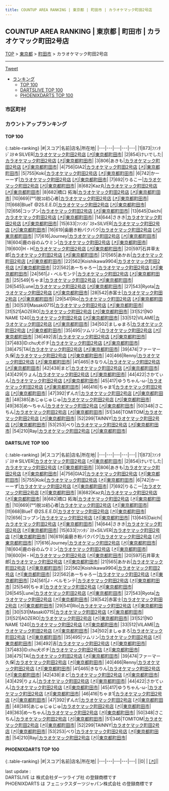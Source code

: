 ```yaml
---
title: COUNTUP AREA RANKING | 東京都 | 町田市 | カラオケマック町田2号店
---
```

## COUNTUP AREA RANKING | 東京都 | 町田市 | カラオケマック町田2号店

[TOP](/darts/rank/) > [東京都](/darts/rank/東京都/) > [町田市](/darts/rank/東京都/町田市/) > カラオケマック町田2号店

___

<a href="https://twitter.com/share?ref_src=twsrc%5Etfw" data-text="COUNTUP AREA RANKING | 東京都町田市カラオケマック町田2号店" class="twitter-share-button" data-hashtags="DARTSLIVE,PHOENIXDARTS,darts,ダーツ" data-show-count="false">Tweet</a>

* [ランキング](#カウントアップランキング)
    * [TOP 100](#top-100)
    * [DARTSLIVE TOP 100](#dartslive-top-100)
    * [PHOENIXDARTS TOP 100](#phoenixdarts-top-100)

### 市区町村

<ul>

</ul>

### カウントアップランキング

#### TOP 100



{:.table-ranking}
|#|スコア|名前|店名|所在地|
|---|---|---|---|---|
|1|873|<span class="rank-name-dl">ﾌｧﾝﾀｼﾞｽﾀ☆SILVER</span>|<a href="/darts/rank/shops/df2ae448c9812f00a3f63593b5358cc4.html">カラオケマック町田2号店</a> <a href="https://search.dartslive.com/jp/shop/df2ae448c9812f00a3f63593b5358cc4">[↗]</a>|<a href="/darts/rank/東京都/町田市">東京都町田市</a>|
|2|854|<span class="rank-name-dl">けいでした</span>|<a href="/darts/rank/shops/df2ae448c9812f00a3f63593b5358cc4.html">カラオケマック町田2号店</a> <a href="https://search.dartslive.com/jp/shop/df2ae448c9812f00a3f63593b5358cc4">[↗]</a>|<a href="/darts/rank/東京都/町田市">東京都町田市</a>|
|3|806|<span class="rank-name-dl">あきも</span>|<a href="/darts/rank/shops/df2ae448c9812f00a3f63593b5358cc4.html">カラオケマック町田2号店</a> <a href="https://search.dartslive.com/jp/shop/df2ae448c9812f00a3f63593b5358cc4">[↗]</a>|<a href="/darts/rank/東京都/町田市">東京都町田市</a>|
|4|756|<span class="rank-name-dl">GIA2</span>|<a href="/darts/rank/shops/df2ae448c9812f00a3f63593b5358cc4.html">カラオケマック町田2号店</a> <a href="https://search.dartslive.com/jp/shop/df2ae448c9812f00a3f63593b5358cc4">[↗]</a>|<a href="/darts/rank/東京都/町田市">東京都町田市</a>|
|5|755|<span class="rank-name-dl">Koki</span>|<a href="/darts/rank/shops/df2ae448c9812f00a3f63593b5358cc4.html">カラオケマック町田2号店</a> <a href="https://search.dartslive.com/jp/shop/df2ae448c9812f00a3f63593b5358cc4">[↗]</a>|<a href="/darts/rank/東京都/町田市">東京都町田市</a>|
|6|742|<span class="rank-name-dl">かーーーず</span>|<a href="/darts/rank/shops/df2ae448c9812f00a3f63593b5358cc4.html">カラオケマック町田2号店</a> <a href="https://search.dartslive.com/jp/shop/df2ae448c9812f00a3f63593b5358cc4">[↗]</a>|<a href="/darts/rank/東京都/町田市">東京都町田市</a>|
|7|692|<span class="rank-name-dl">りるこー</span>|<a href="/darts/rank/shops/df2ae448c9812f00a3f63593b5358cc4.html">カラオケマック町田2号店</a> <a href="https://search.dartslive.com/jp/shop/df2ae448c9812f00a3f63593b5358cc4">[↗]</a>|<a href="/darts/rank/東京都/町田市">東京都町田市</a>|
|8|682|<span class="rank-name-dl">Kaz丸</span>|<a href="/darts/rank/shops/df2ae448c9812f00a3f63593b5358cc4.html">カラオケマック町田2号店</a> <a href="https://search.dartslive.com/jp/shop/df2ae448c9812f00a3f63593b5358cc4">[↗]</a>|<a href="/darts/rank/東京都/町田市">東京都町田市</a>|
|8|682|<span class="rank-name-dl">橋口 拓海</span>|<a href="/darts/rank/shops/df2ae448c9812f00a3f63593b5358cc4.html">カラオケマック町田2号店</a> <a href="https://search.dartslive.com/jp/shop/df2ae448c9812f00a3f63593b5358cc4">[↗]</a>|<a href="/darts/rank/東京都/町田市">東京都町田市</a>|
|10|669|<span class="rank-name-dl">(°°)脱ｺﾛ初心者</span>|<a href="/darts/rank/shops/df2ae448c9812f00a3f63593b5358cc4.html">カラオケマック町田2号店</a> <a href="https://search.dartslive.com/jp/shop/df2ae448c9812f00a3f63593b5358cc4">[↗]</a>|<a href="/darts/rank/東京都/町田市">東京都町田市</a>|
|11|668|<span class="rank-name-dl">BlueT @2S.E.E.D</span>|<a href="/darts/rank/shops/df2ae448c9812f00a3f63593b5358cc4.html">カラオケマック町田2号店</a> <a href="https://search.dartslive.com/jp/shop/df2ae448c9812f00a3f63593b5358cc4">[↗]</a>|<a href="/darts/rank/東京都/町田市">東京都町田市</a>|
|12|656|<span class="rank-name-dl">コップン</span>|<a href="/darts/rank/shops/df2ae448c9812f00a3f63593b5358cc4.html">カラオケマック町田2号店</a> <a href="https://search.dartslive.com/jp/shop/df2ae448c9812f00a3f63593b5358cc4">[↗]</a>|<a href="/darts/rank/東京都/町田市">東京都町田市</a>|
|13|645|<span class="rank-name-dl">Daichi</span>|<a href="/darts/rank/shops/df2ae448c9812f00a3f63593b5358cc4.html">カラオケマック町田2号店</a> <a href="https://search.dartslive.com/jp/shop/df2ae448c9812f00a3f63593b5358cc4">[↗]</a>|<a href="/darts/rank/東京都/町田市">東京都町田市</a>|
|14|644|<span class="rank-name-dl">さきき</span>|<a href="/darts/rank/shops/df2ae448c9812f00a3f63593b5358cc4.html">カラオケマック町田2号店</a> <a href="https://search.dartslive.com/jp/shop/df2ae448c9812f00a3f63593b5358cc4">[↗]</a>|<a href="/darts/rank/東京都/町田市">東京都町田市</a>|
|15|633|<span class="rank-name-dl">ﾌｧﾝﾀｼﾞｽﾀ×SILVER</span>|<a href="/darts/rank/shops/df2ae448c9812f00a3f63593b5358cc4.html">カラオケマック町田2号店</a> <a href="https://search.dartslive.com/jp/shop/df2ae448c9812f00a3f63593b5358cc4">[↗]</a>|<a href="/darts/rank/東京都/町田市">東京都町田市</a>|
|16|619|<span class="rank-name-dl">歯磨き粉パクパク</span>|<a href="/darts/rank/shops/df2ae448c9812f00a3f63593b5358cc4.html">カラオケマック町田2号店</a> <a href="https://search.dartslive.com/jp/shop/df2ae448c9812f00a3f63593b5358cc4">[↗]</a>|<a href="/darts/rank/東京都/町田市">東京都町田市</a>|
|17|616|<span class="rank-name-dl">Journey</span>|<a href="/darts/rank/shops/df2ae448c9812f00a3f63593b5358cc4.html">カラオケマック町田2号店</a> <a href="https://search.dartslive.com/jp/shop/df2ae448c9812f00a3f63593b5358cc4">[↗]</a>|<a href="/darts/rank/東京都/町田市">東京都町田市</a>|
|18|604|<span class="rank-name-dl">鹿の谷のムウミン</span>|<a href="/darts/rank/shops/df2ae448c9812f00a3f63593b5358cc4.html">カラオケマック町田2号店</a> <a href="https://search.dartslive.com/jp/shop/df2ae448c9812f00a3f63593b5358cc4">[↗]</a>|<a href="/darts/rank/東京都/町田市">東京都町田市</a>|
|19|600|<span class="rank-name-dl">H・H</span>|<a href="/darts/rank/shops/df2ae448c9812f00a3f63593b5358cc4.html">カラオケマック町田2号店</a> <a href="https://search.dartslive.com/jp/shop/df2ae448c9812f00a3f63593b5358cc4">[↗]</a>|<a href="/darts/rank/東京都/町田市">東京都町田市</a>|
|20|597|<span class="rank-name-dl">石井草太郎</span>|<a href="/darts/rank/shops/df2ae448c9812f00a3f63593b5358cc4.html">カラオケマック町田2号店</a> <a href="https://search.dartslive.com/jp/shop/df2ae448c9812f00a3f63593b5358cc4">[↗]</a>|<a href="/darts/rank/東京都/町田市">東京都町田市</a>|
|21|565|<span class="rank-name-dl">あかお</span>|<a href="/darts/rank/shops/df2ae448c9812f00a3f63593b5358cc4.html">カラオケマック町田2号店</a> <a href="https://search.dartslive.com/jp/shop/df2ae448c9812f00a3f63593b5358cc4">[↗]</a>|<a href="/darts/rank/東京都/町田市">東京都町田市</a>|
|22|562|<span class="rank-name-dl">Koishikawa9904</span>|<a href="/darts/rank/shops/df2ae448c9812f00a3f63593b5358cc4.html">カラオケマック町田2号店</a> <a href="https://search.dartslive.com/jp/shop/df2ae448c9812f00a3f63593b5358cc4">[↗]</a>|<a href="/darts/rank/東京都/町田市">東京都町田市</a>|
|22|562|<span class="rank-name-dl">あーちゃろー</span>|<a href="/darts/rank/shops/df2ae448c9812f00a3f63593b5358cc4.html">カラオケマック町田2号店</a> <a href="https://search.dartslive.com/jp/shop/df2ae448c9812f00a3f63593b5358cc4">[↗]</a>|<a href="/darts/rank/東京都/町田市">東京都町田市</a>|
|24|561|<span class="rank-name-dl">J・ベルモンテ</span>|<a href="/darts/rank/shops/df2ae448c9812f00a3f63593b5358cc4.html">カラオケマック町田2号店</a> <a href="https://search.dartslive.com/jp/shop/df2ae448c9812f00a3f63593b5358cc4">[↗]</a>|<a href="/darts/rank/東京都/町田市">東京都町田市</a>|
|25|549|<span class="rank-name-dl">ちゃま</span>|<a href="/darts/rank/shops/df2ae448c9812f00a3f63593b5358cc4.html">カラオケマック町田2号店</a> <a href="https://search.dartslive.com/jp/shop/df2ae448c9812f00a3f63593b5358cc4">[↗]</a>|<a href="/darts/rank/東京都/町田市">東京都町田市</a>|
|26|545|<span class="rank-name-dl">Lune</span>|<a href="/darts/rank/shops/df2ae448c9812f00a3f63593b5358cc4.html">カラオケマック町田2号店</a> <a href="https://search.dartslive.com/jp/shop/df2ae448c9812f00a3f63593b5358cc4">[↗]</a>|<a href="/darts/rank/東京都/町田市">東京都町田市</a>|
|27|543|<span class="rank-name-dl">Ryota</span>|<a href="/darts/rank/shops/df2ae448c9812f00a3f63593b5358cc4.html">カラオケマック町田2号店</a> <a href="https://search.dartslive.com/jp/shop/df2ae448c9812f00a3f63593b5358cc4">[↗]</a>|<a href="/darts/rank/東京都/町田市">東京都町田市</a>|
|28|542|<span class="rank-name-dl">赤富士</span>|<a href="/darts/rank/shops/df2ae448c9812f00a3f63593b5358cc4.html">カラオケマック町田2号店</a> <a href="https://search.dartslive.com/jp/shop/df2ae448c9812f00a3f63593b5358cc4">[↗]</a>|<a href="/darts/rank/東京都/町田市">東京都町田市</a>|
|29|541|<span class="rank-name-dl">Rio</span>|<a href="/darts/rank/shops/df2ae448c9812f00a3f63593b5358cc4.html">カラオケマック町田2号店</a> <a href="https://search.dartslive.com/jp/shop/df2ae448c9812f00a3f63593b5358cc4">[↗]</a>|<a href="/darts/rank/東京都/町田市">東京都町田市</a>|
|30|531|<span class="rank-name-dl">Masaki0715</span>|<a href="/darts/rank/shops/df2ae448c9812f00a3f63593b5358cc4.html">カラオケマック町田2号店</a> <a href="https://search.dartslive.com/jp/shop/df2ae448c9812f00a3f63593b5358cc4">[↗]</a>|<a href="/darts/rank/東京都/町田市">東京都町田市</a>|
|31|521|<span class="rank-name-dl">AOZERO</span>|<a href="/darts/rank/shops/df2ae448c9812f00a3f63593b5358cc4.html">カラオケマック町田2号店</a> <a href="https://search.dartslive.com/jp/shop/df2ae448c9812f00a3f63593b5358cc4">[↗]</a>|<a href="/darts/rank/東京都/町田市">東京都町田市</a>|
|31|521|<span class="rank-name-dl">NO NAME 1240</span>|<a href="/darts/rank/shops/df2ae448c9812f00a3f63593b5358cc4.html">カラオケマック町田2号店</a> <a href="https://search.dartslive.com/jp/shop/df2ae448c9812f00a3f63593b5358cc4">[↗]</a>|<a href="/darts/rank/東京都/町田市">東京都町田市</a>|
|33|512|<span class="rank-name-dl">VILAME</span>|<a href="/darts/rank/shops/df2ae448c9812f00a3f63593b5358cc4.html">カラオケマック町田2号店</a> <a href="https://search.dartslive.com/jp/shop/df2ae448c9812f00a3f63593b5358cc4">[↗]</a>|<a href="/darts/rank/東京都/町田市">東京都町田市</a>|
|34|502|<span class="rank-name-dl">ましゅまろ</span>|<a href="/darts/rank/shops/df2ae448c9812f00a3f63593b5358cc4.html">カラオケマック町田2号店</a> <a href="https://search.dartslive.com/jp/shop/df2ae448c9812f00a3f63593b5358cc4">[↗]</a>|<a href="/darts/rank/東京都/町田市">東京都町田市</a>|
|35|495|<span class="rank-name-dl">ツムリン</span>|<a href="/darts/rank/shops/df2ae448c9812f00a3f63593b5358cc4.html">カラオケマック町田2号店</a> <a href="https://search.dartslive.com/jp/shop/df2ae448c9812f00a3f63593b5358cc4">[↗]</a>|<a href="/darts/rank/東京都/町田市">東京都町田市</a>|
|36|492|<span class="rank-name-dl">吉</span>|<a href="/darts/rank/shops/df2ae448c9812f00a3f63593b5358cc4.html">カラオケマック町田2号店</a> <a href="https://search.dartslive.com/jp/shop/df2ae448c9812f00a3f63593b5358cc4">[↗]</a>|<a href="/darts/rank/東京都/町田市">東京都町田市</a>|
|37|483|<span class="rank-name-dl">ID:chu犬ポチ</span>|<a href="/darts/rank/shops/df2ae448c9812f00a3f63593b5358cc4.html">カラオケマック町田2号店</a> <a href="https://search.dartslive.com/jp/shop/df2ae448c9812f00a3f63593b5358cc4">[↗]</a>|<a href="/darts/rank/東京都/町田市">東京都町田市</a>|
|38|475|<span class="rank-name-dl">TAI</span>|<a href="/darts/rank/shops/df2ae448c9812f00a3f63593b5358cc4.html">カラオケマック町田2号店</a> <a href="https://search.dartslive.com/jp/shop/df2ae448c9812f00a3f63593b5358cc4">[↗]</a>|<a href="/darts/rank/東京都/町田市">東京都町田市</a>|
|39|474|<span class="rank-name-dl">ファーマー久保</span>|<a href="/darts/rank/shops/df2ae448c9812f00a3f63593b5358cc4.html">カラオケマック町田2号店</a> <a href="https://search.dartslive.com/jp/shop/df2ae448c9812f00a3f63593b5358cc4">[↗]</a>|<a href="/darts/rank/東京都/町田市">東京都町田市</a>|
|40|466|<span class="rank-name-dl">Renny</span>|<a href="/darts/rank/shops/df2ae448c9812f00a3f63593b5358cc4.html">カラオケマック町田2号店</a> <a href="https://search.dartslive.com/jp/shop/df2ae448c9812f00a3f63593b5358cc4">[↗]</a>|<a href="/darts/rank/東京都/町田市">東京都町田市</a>|
|41|465|<span class="rank-name-dl">きなりん</span>|<a href="/darts/rank/shops/df2ae448c9812f00a3f63593b5358cc4.html">カラオケマック町田2号店</a> <a href="https://search.dartslive.com/jp/shop/df2ae448c9812f00a3f63593b5358cc4">[↗]</a>|<a href="/darts/rank/東京都/町田市">東京都町田市</a>|
|42|438|<span class="rank-name-dl">まど</span>|<a href="/darts/rank/shops/df2ae448c9812f00a3f63593b5358cc4.html">カラオケマック町田2号店</a> <a href="https://search.dartslive.com/jp/shop/df2ae448c9812f00a3f63593b5358cc4">[↗]</a>|<a href="/darts/rank/東京都/町田市">東京都町田市</a>|
|43|429|<span class="rank-name-dl">りょん</span>|<a href="/darts/rank/shops/df2ae448c9812f00a3f63593b5358cc4.html">カラオケマック町田2号店</a> <a href="https://search.dartslive.com/jp/shop/df2ae448c9812f00a3f63593b5358cc4">[↗]</a>|<a href="/darts/rank/東京都/町田市">東京都町田市</a>|
|44|422|<span class="rank-name-dl">さかてぃん</span>|<a href="/darts/rank/shops/df2ae448c9812f00a3f63593b5358cc4.html">カラオケマック町田2号店</a> <a href="https://search.dartslive.com/jp/shop/df2ae448c9812f00a3f63593b5358cc4">[↗]</a>|<a href="/darts/rank/東京都/町田市">東京都町田市</a>|
|45|417|<span class="rank-name-dl">ゆうちゃん･ω･</span>|<a href="/darts/rank/shops/df2ae448c9812f00a3f63593b5358cc4.html">カラオケマック町田2号店</a> <a href="https://search.dartslive.com/jp/shop/df2ae448c9812f00a3f63593b5358cc4">[↗]</a>|<a href="/darts/rank/東京都/町田市">東京都町田市</a>|
|46|416|<span class="rank-name-dl">ちゃま1</span>|<a href="/darts/rank/shops/df2ae448c9812f00a3f63593b5358cc4.html">カラオケマック町田2号店</a> <a href="https://search.dartslive.com/jp/shop/df2ae448c9812f00a3f63593b5358cc4">[↗]</a>|<a href="/darts/rank/東京都/町田市">東京都町田市</a>|
|47|392|<span class="rank-name-dl">ずんだ</span>|<a href="/darts/rank/shops/df2ae448c9812f00a3f63593b5358cc4.html">カラオケマック町田2号店</a> <a href="https://search.dartslive.com/jp/shop/df2ae448c9812f00a3f63593b5358cc4">[↗]</a>|<a href="/darts/rank/東京都/町田市">東京都町田市</a>|
|48|385|<span class="rank-name-dl">あじゅじゅじゅ</span>|<a href="/darts/rank/shops/df2ae448c9812f00a3f63593b5358cc4.html">カラオケマック町田2号店</a> <a href="https://search.dartslive.com/jp/shop/df2ae448c9812f00a3f63593b5358cc4">[↗]</a>|<a href="/darts/rank/東京都/町田市">東京都町田市</a>|
|49|363|<span class="rank-name-dl">め〜ちゃん</span>|<a href="/darts/rank/shops/df2ae448c9812f00a3f63593b5358cc4.html">カラオケマック町田2号店</a> <a href="https://search.dartslive.com/jp/shop/df2ae448c9812f00a3f63593b5358cc4">[↗]</a>|<a href="/darts/rank/東京都/町田市">東京都町田市</a>|
|50|348|<span class="rank-name-dl">さこちん</span>|<a href="/darts/rank/shops/df2ae448c9812f00a3f63593b5358cc4.html">カラオケマック町田2号店</a> <a href="https://search.dartslive.com/jp/shop/df2ae448c9812f00a3f63593b5358cc4">[↗]</a>|<a href="/darts/rank/東京都/町田市">東京都町田市</a>|
|51|346|<span class="rank-name-dl">TOMlTOM</span>|<a href="/darts/rank/shops/df2ae448c9812f00a3f63593b5358cc4.html">カラオケマック町田2号店</a> <a href="https://search.dartslive.com/jp/shop/df2ae448c9812f00a3f63593b5358cc4">[↗]</a>|<a href="/darts/rank/東京都/町田市">東京都町田市</a>|
|52|299|<span class="rank-name-dl">TAINNY</span>|<a href="/darts/rank/shops/df2ae448c9812f00a3f63593b5358cc4.html">カラオケマック町田2号店</a> <a href="https://search.dartslive.com/jp/shop/df2ae448c9812f00a3f63593b5358cc4">[↗]</a>|<a href="/darts/rank/東京都/町田市">東京都町田市</a>|
|53|253|<span class="rank-name-dl">べり</span>|<a href="/darts/rank/shops/df2ae448c9812f00a3f63593b5358cc4.html">カラオケマック町田2号店</a> <a href="https://search.dartslive.com/jp/shop/df2ae448c9812f00a3f63593b5358cc4">[↗]</a>|<a href="/darts/rank/東京都/町田市">東京都町田市</a>|
|54|210|<span class="rank-name-dl">Ray</span>|<a href="/darts/rank/shops/df2ae448c9812f00a3f63593b5358cc4.html">カラオケマック町田2号店</a> <a href="https://search.dartslive.com/jp/shop/df2ae448c9812f00a3f63593b5358cc4">[↗]</a>|<a href="/darts/rank/東京都/町田市">東京都町田市</a>|


#### DARTSLIVE TOP 100



{:.table-ranking}
|#|スコア|名前|店名|所在地|
|---|---|---|---|---|
|1|873|<span class="rank-name-dl">ﾌｧﾝﾀｼﾞｽﾀ☆SILVER</span>|<a href="/darts/rank/shops/df2ae448c9812f00a3f63593b5358cc4.html">カラオケマック町田2号店</a> <a href="https://search.dartslive.com/jp/shop/df2ae448c9812f00a3f63593b5358cc4">[↗]</a>|<a href="/darts/rank/東京都/町田市">東京都町田市</a>|
|2|854|<span class="rank-name-dl">けいでした</span>|<a href="/darts/rank/shops/df2ae448c9812f00a3f63593b5358cc4.html">カラオケマック町田2号店</a> <a href="https://search.dartslive.com/jp/shop/df2ae448c9812f00a3f63593b5358cc4">[↗]</a>|<a href="/darts/rank/東京都/町田市">東京都町田市</a>|
|3|806|<span class="rank-name-dl">あきも</span>|<a href="/darts/rank/shops/df2ae448c9812f00a3f63593b5358cc4.html">カラオケマック町田2号店</a> <a href="https://search.dartslive.com/jp/shop/df2ae448c9812f00a3f63593b5358cc4">[↗]</a>|<a href="/darts/rank/東京都/町田市">東京都町田市</a>|
|4|756|<span class="rank-name-dl">GIA2</span>|<a href="/darts/rank/shops/df2ae448c9812f00a3f63593b5358cc4.html">カラオケマック町田2号店</a> <a href="https://search.dartslive.com/jp/shop/df2ae448c9812f00a3f63593b5358cc4">[↗]</a>|<a href="/darts/rank/東京都/町田市">東京都町田市</a>|
|5|755|<span class="rank-name-dl">Koki</span>|<a href="/darts/rank/shops/df2ae448c9812f00a3f63593b5358cc4.html">カラオケマック町田2号店</a> <a href="https://search.dartslive.com/jp/shop/df2ae448c9812f00a3f63593b5358cc4">[↗]</a>|<a href="/darts/rank/東京都/町田市">東京都町田市</a>|
|6|742|<span class="rank-name-dl">かーーーず</span>|<a href="/darts/rank/shops/df2ae448c9812f00a3f63593b5358cc4.html">カラオケマック町田2号店</a> <a href="https://search.dartslive.com/jp/shop/df2ae448c9812f00a3f63593b5358cc4">[↗]</a>|<a href="/darts/rank/東京都/町田市">東京都町田市</a>|
|7|692|<span class="rank-name-dl">りるこー</span>|<a href="/darts/rank/shops/df2ae448c9812f00a3f63593b5358cc4.html">カラオケマック町田2号店</a> <a href="https://search.dartslive.com/jp/shop/df2ae448c9812f00a3f63593b5358cc4">[↗]</a>|<a href="/darts/rank/東京都/町田市">東京都町田市</a>|
|8|682|<span class="rank-name-dl">Kaz丸</span>|<a href="/darts/rank/shops/df2ae448c9812f00a3f63593b5358cc4.html">カラオケマック町田2号店</a> <a href="https://search.dartslive.com/jp/shop/df2ae448c9812f00a3f63593b5358cc4">[↗]</a>|<a href="/darts/rank/東京都/町田市">東京都町田市</a>|
|8|682|<span class="rank-name-dl">橋口 拓海</span>|<a href="/darts/rank/shops/df2ae448c9812f00a3f63593b5358cc4.html">カラオケマック町田2号店</a> <a href="https://search.dartslive.com/jp/shop/df2ae448c9812f00a3f63593b5358cc4">[↗]</a>|<a href="/darts/rank/東京都/町田市">東京都町田市</a>|
|10|669|<span class="rank-name-dl">(°°)脱ｺﾛ初心者</span>|<a href="/darts/rank/shops/df2ae448c9812f00a3f63593b5358cc4.html">カラオケマック町田2号店</a> <a href="https://search.dartslive.com/jp/shop/df2ae448c9812f00a3f63593b5358cc4">[↗]</a>|<a href="/darts/rank/東京都/町田市">東京都町田市</a>|
|11|668|<span class="rank-name-dl">BlueT @2S.E.E.D</span>|<a href="/darts/rank/shops/df2ae448c9812f00a3f63593b5358cc4.html">カラオケマック町田2号店</a> <a href="https://search.dartslive.com/jp/shop/df2ae448c9812f00a3f63593b5358cc4">[↗]</a>|<a href="/darts/rank/東京都/町田市">東京都町田市</a>|
|12|656|<span class="rank-name-dl">コップン</span>|<a href="/darts/rank/shops/df2ae448c9812f00a3f63593b5358cc4.html">カラオケマック町田2号店</a> <a href="https://search.dartslive.com/jp/shop/df2ae448c9812f00a3f63593b5358cc4">[↗]</a>|<a href="/darts/rank/東京都/町田市">東京都町田市</a>|
|13|645|<span class="rank-name-dl">Daichi</span>|<a href="/darts/rank/shops/df2ae448c9812f00a3f63593b5358cc4.html">カラオケマック町田2号店</a> <a href="https://search.dartslive.com/jp/shop/df2ae448c9812f00a3f63593b5358cc4">[↗]</a>|<a href="/darts/rank/東京都/町田市">東京都町田市</a>|
|14|644|<span class="rank-name-dl">さきき</span>|<a href="/darts/rank/shops/df2ae448c9812f00a3f63593b5358cc4.html">カラオケマック町田2号店</a> <a href="https://search.dartslive.com/jp/shop/df2ae448c9812f00a3f63593b5358cc4">[↗]</a>|<a href="/darts/rank/東京都/町田市">東京都町田市</a>|
|15|633|<span class="rank-name-dl">ﾌｧﾝﾀｼﾞｽﾀ×SILVER</span>|<a href="/darts/rank/shops/df2ae448c9812f00a3f63593b5358cc4.html">カラオケマック町田2号店</a> <a href="https://search.dartslive.com/jp/shop/df2ae448c9812f00a3f63593b5358cc4">[↗]</a>|<a href="/darts/rank/東京都/町田市">東京都町田市</a>|
|16|619|<span class="rank-name-dl">歯磨き粉パクパク</span>|<a href="/darts/rank/shops/df2ae448c9812f00a3f63593b5358cc4.html">カラオケマック町田2号店</a> <a href="https://search.dartslive.com/jp/shop/df2ae448c9812f00a3f63593b5358cc4">[↗]</a>|<a href="/darts/rank/東京都/町田市">東京都町田市</a>|
|17|616|<span class="rank-name-dl">Journey</span>|<a href="/darts/rank/shops/df2ae448c9812f00a3f63593b5358cc4.html">カラオケマック町田2号店</a> <a href="https://search.dartslive.com/jp/shop/df2ae448c9812f00a3f63593b5358cc4">[↗]</a>|<a href="/darts/rank/東京都/町田市">東京都町田市</a>|
|18|604|<span class="rank-name-dl">鹿の谷のムウミン</span>|<a href="/darts/rank/shops/df2ae448c9812f00a3f63593b5358cc4.html">カラオケマック町田2号店</a> <a href="https://search.dartslive.com/jp/shop/df2ae448c9812f00a3f63593b5358cc4">[↗]</a>|<a href="/darts/rank/東京都/町田市">東京都町田市</a>|
|19|600|<span class="rank-name-dl">H・H</span>|<a href="/darts/rank/shops/df2ae448c9812f00a3f63593b5358cc4.html">カラオケマック町田2号店</a> <a href="https://search.dartslive.com/jp/shop/df2ae448c9812f00a3f63593b5358cc4">[↗]</a>|<a href="/darts/rank/東京都/町田市">東京都町田市</a>|
|20|597|<span class="rank-name-dl">石井草太郎</span>|<a href="/darts/rank/shops/df2ae448c9812f00a3f63593b5358cc4.html">カラオケマック町田2号店</a> <a href="https://search.dartslive.com/jp/shop/df2ae448c9812f00a3f63593b5358cc4">[↗]</a>|<a href="/darts/rank/東京都/町田市">東京都町田市</a>|
|21|565|<span class="rank-name-dl">あかお</span>|<a href="/darts/rank/shops/df2ae448c9812f00a3f63593b5358cc4.html">カラオケマック町田2号店</a> <a href="https://search.dartslive.com/jp/shop/df2ae448c9812f00a3f63593b5358cc4">[↗]</a>|<a href="/darts/rank/東京都/町田市">東京都町田市</a>|
|22|562|<span class="rank-name-dl">Koishikawa9904</span>|<a href="/darts/rank/shops/df2ae448c9812f00a3f63593b5358cc4.html">カラオケマック町田2号店</a> <a href="https://search.dartslive.com/jp/shop/df2ae448c9812f00a3f63593b5358cc4">[↗]</a>|<a href="/darts/rank/東京都/町田市">東京都町田市</a>|
|22|562|<span class="rank-name-dl">あーちゃろー</span>|<a href="/darts/rank/shops/df2ae448c9812f00a3f63593b5358cc4.html">カラオケマック町田2号店</a> <a href="https://search.dartslive.com/jp/shop/df2ae448c9812f00a3f63593b5358cc4">[↗]</a>|<a href="/darts/rank/東京都/町田市">東京都町田市</a>|
|24|561|<span class="rank-name-dl">J・ベルモンテ</span>|<a href="/darts/rank/shops/df2ae448c9812f00a3f63593b5358cc4.html">カラオケマック町田2号店</a> <a href="https://search.dartslive.com/jp/shop/df2ae448c9812f00a3f63593b5358cc4">[↗]</a>|<a href="/darts/rank/東京都/町田市">東京都町田市</a>|
|25|549|<span class="rank-name-dl">ちゃま</span>|<a href="/darts/rank/shops/df2ae448c9812f00a3f63593b5358cc4.html">カラオケマック町田2号店</a> <a href="https://search.dartslive.com/jp/shop/df2ae448c9812f00a3f63593b5358cc4">[↗]</a>|<a href="/darts/rank/東京都/町田市">東京都町田市</a>|
|26|545|<span class="rank-name-dl">Lune</span>|<a href="/darts/rank/shops/df2ae448c9812f00a3f63593b5358cc4.html">カラオケマック町田2号店</a> <a href="https://search.dartslive.com/jp/shop/df2ae448c9812f00a3f63593b5358cc4">[↗]</a>|<a href="/darts/rank/東京都/町田市">東京都町田市</a>|
|27|543|<span class="rank-name-dl">Ryota</span>|<a href="/darts/rank/shops/df2ae448c9812f00a3f63593b5358cc4.html">カラオケマック町田2号店</a> <a href="https://search.dartslive.com/jp/shop/df2ae448c9812f00a3f63593b5358cc4">[↗]</a>|<a href="/darts/rank/東京都/町田市">東京都町田市</a>|
|28|542|<span class="rank-name-dl">赤富士</span>|<a href="/darts/rank/shops/df2ae448c9812f00a3f63593b5358cc4.html">カラオケマック町田2号店</a> <a href="https://search.dartslive.com/jp/shop/df2ae448c9812f00a3f63593b5358cc4">[↗]</a>|<a href="/darts/rank/東京都/町田市">東京都町田市</a>|
|29|541|<span class="rank-name-dl">Rio</span>|<a href="/darts/rank/shops/df2ae448c9812f00a3f63593b5358cc4.html">カラオケマック町田2号店</a> <a href="https://search.dartslive.com/jp/shop/df2ae448c9812f00a3f63593b5358cc4">[↗]</a>|<a href="/darts/rank/東京都/町田市">東京都町田市</a>|
|30|531|<span class="rank-name-dl">Masaki0715</span>|<a href="/darts/rank/shops/df2ae448c9812f00a3f63593b5358cc4.html">カラオケマック町田2号店</a> <a href="https://search.dartslive.com/jp/shop/df2ae448c9812f00a3f63593b5358cc4">[↗]</a>|<a href="/darts/rank/東京都/町田市">東京都町田市</a>|
|31|521|<span class="rank-name-dl">AOZERO</span>|<a href="/darts/rank/shops/df2ae448c9812f00a3f63593b5358cc4.html">カラオケマック町田2号店</a> <a href="https://search.dartslive.com/jp/shop/df2ae448c9812f00a3f63593b5358cc4">[↗]</a>|<a href="/darts/rank/東京都/町田市">東京都町田市</a>|
|31|521|<span class="rank-name-dl">NO NAME 1240</span>|<a href="/darts/rank/shops/df2ae448c9812f00a3f63593b5358cc4.html">カラオケマック町田2号店</a> <a href="https://search.dartslive.com/jp/shop/df2ae448c9812f00a3f63593b5358cc4">[↗]</a>|<a href="/darts/rank/東京都/町田市">東京都町田市</a>|
|33|512|<span class="rank-name-dl">VILAME</span>|<a href="/darts/rank/shops/df2ae448c9812f00a3f63593b5358cc4.html">カラオケマック町田2号店</a> <a href="https://search.dartslive.com/jp/shop/df2ae448c9812f00a3f63593b5358cc4">[↗]</a>|<a href="/darts/rank/東京都/町田市">東京都町田市</a>|
|34|502|<span class="rank-name-dl">ましゅまろ</span>|<a href="/darts/rank/shops/df2ae448c9812f00a3f63593b5358cc4.html">カラオケマック町田2号店</a> <a href="https://search.dartslive.com/jp/shop/df2ae448c9812f00a3f63593b5358cc4">[↗]</a>|<a href="/darts/rank/東京都/町田市">東京都町田市</a>|
|35|495|<span class="rank-name-dl">ツムリン</span>|<a href="/darts/rank/shops/df2ae448c9812f00a3f63593b5358cc4.html">カラオケマック町田2号店</a> <a href="https://search.dartslive.com/jp/shop/df2ae448c9812f00a3f63593b5358cc4">[↗]</a>|<a href="/darts/rank/東京都/町田市">東京都町田市</a>|
|36|492|<span class="rank-name-dl">吉</span>|<a href="/darts/rank/shops/df2ae448c9812f00a3f63593b5358cc4.html">カラオケマック町田2号店</a> <a href="https://search.dartslive.com/jp/shop/df2ae448c9812f00a3f63593b5358cc4">[↗]</a>|<a href="/darts/rank/東京都/町田市">東京都町田市</a>|
|37|483|<span class="rank-name-dl">ID:chu犬ポチ</span>|<a href="/darts/rank/shops/df2ae448c9812f00a3f63593b5358cc4.html">カラオケマック町田2号店</a> <a href="https://search.dartslive.com/jp/shop/df2ae448c9812f00a3f63593b5358cc4">[↗]</a>|<a href="/darts/rank/東京都/町田市">東京都町田市</a>|
|38|475|<span class="rank-name-dl">TAI</span>|<a href="/darts/rank/shops/df2ae448c9812f00a3f63593b5358cc4.html">カラオケマック町田2号店</a> <a href="https://search.dartslive.com/jp/shop/df2ae448c9812f00a3f63593b5358cc4">[↗]</a>|<a href="/darts/rank/東京都/町田市">東京都町田市</a>|
|39|474|<span class="rank-name-dl">ファーマー久保</span>|<a href="/darts/rank/shops/df2ae448c9812f00a3f63593b5358cc4.html">カラオケマック町田2号店</a> <a href="https://search.dartslive.com/jp/shop/df2ae448c9812f00a3f63593b5358cc4">[↗]</a>|<a href="/darts/rank/東京都/町田市">東京都町田市</a>|
|40|466|<span class="rank-name-dl">Renny</span>|<a href="/darts/rank/shops/df2ae448c9812f00a3f63593b5358cc4.html">カラオケマック町田2号店</a> <a href="https://search.dartslive.com/jp/shop/df2ae448c9812f00a3f63593b5358cc4">[↗]</a>|<a href="/darts/rank/東京都/町田市">東京都町田市</a>|
|41|465|<span class="rank-name-dl">きなりん</span>|<a href="/darts/rank/shops/df2ae448c9812f00a3f63593b5358cc4.html">カラオケマック町田2号店</a> <a href="https://search.dartslive.com/jp/shop/df2ae448c9812f00a3f63593b5358cc4">[↗]</a>|<a href="/darts/rank/東京都/町田市">東京都町田市</a>|
|42|438|<span class="rank-name-dl">まど</span>|<a href="/darts/rank/shops/df2ae448c9812f00a3f63593b5358cc4.html">カラオケマック町田2号店</a> <a href="https://search.dartslive.com/jp/shop/df2ae448c9812f00a3f63593b5358cc4">[↗]</a>|<a href="/darts/rank/東京都/町田市">東京都町田市</a>|
|43|429|<span class="rank-name-dl">りょん</span>|<a href="/darts/rank/shops/df2ae448c9812f00a3f63593b5358cc4.html">カラオケマック町田2号店</a> <a href="https://search.dartslive.com/jp/shop/df2ae448c9812f00a3f63593b5358cc4">[↗]</a>|<a href="/darts/rank/東京都/町田市">東京都町田市</a>|
|44|422|<span class="rank-name-dl">さかてぃん</span>|<a href="/darts/rank/shops/df2ae448c9812f00a3f63593b5358cc4.html">カラオケマック町田2号店</a> <a href="https://search.dartslive.com/jp/shop/df2ae448c9812f00a3f63593b5358cc4">[↗]</a>|<a href="/darts/rank/東京都/町田市">東京都町田市</a>|
|45|417|<span class="rank-name-dl">ゆうちゃん･ω･</span>|<a href="/darts/rank/shops/df2ae448c9812f00a3f63593b5358cc4.html">カラオケマック町田2号店</a> <a href="https://search.dartslive.com/jp/shop/df2ae448c9812f00a3f63593b5358cc4">[↗]</a>|<a href="/darts/rank/東京都/町田市">東京都町田市</a>|
|46|416|<span class="rank-name-dl">ちゃま1</span>|<a href="/darts/rank/shops/df2ae448c9812f00a3f63593b5358cc4.html">カラオケマック町田2号店</a> <a href="https://search.dartslive.com/jp/shop/df2ae448c9812f00a3f63593b5358cc4">[↗]</a>|<a href="/darts/rank/東京都/町田市">東京都町田市</a>|
|47|392|<span class="rank-name-dl">ずんだ</span>|<a href="/darts/rank/shops/df2ae448c9812f00a3f63593b5358cc4.html">カラオケマック町田2号店</a> <a href="https://search.dartslive.com/jp/shop/df2ae448c9812f00a3f63593b5358cc4">[↗]</a>|<a href="/darts/rank/東京都/町田市">東京都町田市</a>|
|48|385|<span class="rank-name-dl">あじゅじゅじゅ</span>|<a href="/darts/rank/shops/df2ae448c9812f00a3f63593b5358cc4.html">カラオケマック町田2号店</a> <a href="https://search.dartslive.com/jp/shop/df2ae448c9812f00a3f63593b5358cc4">[↗]</a>|<a href="/darts/rank/東京都/町田市">東京都町田市</a>|
|49|363|<span class="rank-name-dl">め〜ちゃん</span>|<a href="/darts/rank/shops/df2ae448c9812f00a3f63593b5358cc4.html">カラオケマック町田2号店</a> <a href="https://search.dartslive.com/jp/shop/df2ae448c9812f00a3f63593b5358cc4">[↗]</a>|<a href="/darts/rank/東京都/町田市">東京都町田市</a>|
|50|348|<span class="rank-name-dl">さこちん</span>|<a href="/darts/rank/shops/df2ae448c9812f00a3f63593b5358cc4.html">カラオケマック町田2号店</a> <a href="https://search.dartslive.com/jp/shop/df2ae448c9812f00a3f63593b5358cc4">[↗]</a>|<a href="/darts/rank/東京都/町田市">東京都町田市</a>|
|51|346|<span class="rank-name-dl">TOMlTOM</span>|<a href="/darts/rank/shops/df2ae448c9812f00a3f63593b5358cc4.html">カラオケマック町田2号店</a> <a href="https://search.dartslive.com/jp/shop/df2ae448c9812f00a3f63593b5358cc4">[↗]</a>|<a href="/darts/rank/東京都/町田市">東京都町田市</a>|
|52|299|<span class="rank-name-dl">TAINNY</span>|<a href="/darts/rank/shops/df2ae448c9812f00a3f63593b5358cc4.html">カラオケマック町田2号店</a> <a href="https://search.dartslive.com/jp/shop/df2ae448c9812f00a3f63593b5358cc4">[↗]</a>|<a href="/darts/rank/東京都/町田市">東京都町田市</a>|
|53|253|<span class="rank-name-dl">べり</span>|<a href="/darts/rank/shops/df2ae448c9812f00a3f63593b5358cc4.html">カラオケマック町田2号店</a> <a href="https://search.dartslive.com/jp/shop/df2ae448c9812f00a3f63593b5358cc4">[↗]</a>|<a href="/darts/rank/東京都/町田市">東京都町田市</a>|
|54|210|<span class="rank-name-dl">Ray</span>|<a href="/darts/rank/shops/df2ae448c9812f00a3f63593b5358cc4.html">カラオケマック町田2号店</a> <a href="https://search.dartslive.com/jp/shop/df2ae448c9812f00a3f63593b5358cc4">[↗]</a>|<a href="/darts/rank/東京都/町田市">東京都町田市</a>|


#### PHOENIXDARTS TOP 100



{:.table-ranking}
|#|スコア|名前|店名|所在地|
|---|---|---|---|---|
||0|<span class="rank-name-dl"> </span>|<a href="/darts/rank/shops/.html"></a> <a href="">[↗]</a>|<a href="/darts/rank//"></a>|


<div class="footer border-top border-gray-light mt-5 pt-3 text-right text-gray">
    last update : <span style="font-weight: italic" id="foot_last_modified"></span><br />
    DARTSLIVE は 株式会社ダーツライブ社 の登録商標です<br />
    PHOENIXDARTS は フェニックスダーツジャパン株式会社 の登録商標です<br />
</div>

<script src="https://cdnjs.cloudflare.com/ajax/libs/jquery.tablesorter/2.31.3/js/jquery.tablesorter.min.js" integrity="sha512-qzgd5cYSZcosqpzpn7zF2ZId8f/8CHmFKZ8j7mU4OUXTNRd5g+ZHBPsgKEwoqxCtdQvExE5LprwwPAgoicguNg==" crossorigin="anonymous" referrerpolicy="no-referrer"></script>
<link rel="stylesheet" href="https://cdnjs.cloudflare.com/ajax/libs/jquery.tablesorter/2.31.3/css/theme.default.min.css" integrity="sha512-wghhOJkjQX0Lh3NSWvNKeZ0ZpNn+SPVXX1Qyc9OCaogADktxrBiBdKGDoqVUOyhStvMBmJQ8ZdMHiR3wuEq8+w==" crossorigin="anonymous" referrerpolicy="no-referrer" />
<script>
$(function() {
    $(".table-ranking").tablesorter({sortList:[[0, 0]]});
    $("#foot_last_modified").text(formatDate(new Date(document.lastModified), 'yyyy-MM-dd HH:mm:ss'));
});
</script>

<script async src="https://platform.twitter.com/widgets.js" charset="utf-8"></script>